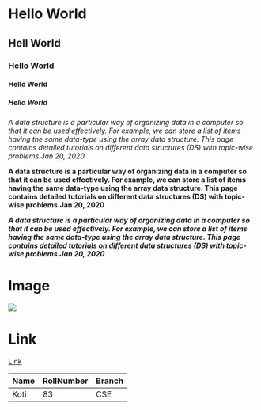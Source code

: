 # Hello World
## Hell World
### Hello World 
#### Hello World
##### Hello World

*A data structure is a particular way of organizing data in a computer so that it can be used effectively. For example, we can store a list of items having the same data-type using the array data structure. This page contains detailed tutorials on different data structures (DS) with topic-wise problems.Jan 20, 2020*



**A data structure is a particular way of organizing data in a computer so that it can be used effectively. For example, we can store a list of items having the same data-type using the array data structure. This page contains detailed tutorials on different data structures (DS) with topic-wise problems.Jan 20, 2020**

***A data structure is a particular way of organizing data in a computer so that it can be used effectively. For example, we can store a list of items having the same data-type using the array data structure. This page contains detailed tutorials on different data structures (DS) with topic-wise problems.Jan 20, 2020***


# Image 
![](https://avatars.githubusercontent.com/u/54465769?s=460&u=786074168e43c02d5494bdd356c0eef1cb614b87&v=4)
# Link
[Link](https://fournotfourerror.github.io/ecommerce/)

| Name | RollNumber | Branch |
|------|-------------|-------|
|Koti  | 83 | CSE| 


